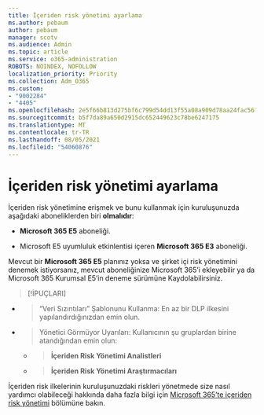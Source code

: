 ```yaml
---
title: İçeriden risk yönetimi ayarlama
ms.author: pebaum
author: pebaum
manager: scotv
ms.audience: Admin
ms.topic: article
ms.service: o365-administration
ROBOTS: NOINDEX, NOFOLLOW
localization_priority: Priority
ms.collection: Adm_O365
ms.custom:
- "9002284"
- "4405"
ms.openlocfilehash: 2e5f66b813d275bf6c799d54dd13f55a08a909d78aa24fac56f54caf8a0f4f58
ms.sourcegitcommit: b5f7da89a650d2915dc652449623c78be6247175
ms.translationtype: MT
ms.contentlocale: tr-TR
ms.lasthandoff: 08/05/2021
ms.locfileid: "54060876"
---
```

# <a name="set-up-insider-risk-management"></a>İçeriden risk yönetimi ayarlama

İçeriden risk yönetimine erişmek ve bunu kullanmak için kuruluşunuzda aşağıdaki aboneliklerden biri **olmalıdır**:

- **Microsoft 365 E5** aboneliği.

- Microsoft E5 uyumluluk etkinlentisi içeren **Microsoft 365 E3** aboneliği.

Mevcut bir **Microsoft 365 E5** planınız yoksa ve şirket içi risk yönetimini denemek istiyorsanız, mevcut aboneliğinize Microsoft 365’i ekleyebilir ya da Microsoft 365 Kurumsal E5’in deneme sürümüne Kaydolabilirsiniz.

> [!İPUÇLARI]
- > “Veri Sızıntıları” Şablonunu Kullanma: En az bir DLP ilkesini yapılandırdığınızdan emin olun.
- > Yönetici Görmüyor Uyarıları: Kullanıcının şu gruplardan birine atandığından emin olun:
    - >**İçeriden Risk Yönetimi Analistleri**
    - >**İçeriden Risk Yönetimi Araştırmacıları**

İçeriden risk ilkelerinin kuruluşunuzdaki riskleri yönetmede size nasıl yardımcı olabileceği hakkında daha fazla bilgi için [Microsoft 365’te içeriden risk yönetimi](https://go.microsoft.com/fwlink/?linkid=2123907) bölümüne bakın.
